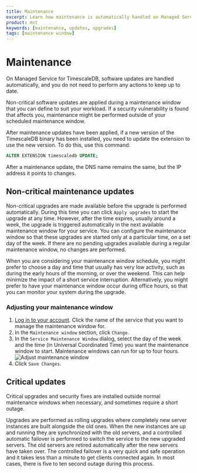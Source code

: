 ```yaml
---
title: Maintenance
excerpt: Learn how maintenance is automatically handled on Managed Service for TimescaleDB
product: mst
keywords: [maintenance, updates, upgrades]
tags: [maintenance window]
---
```


# Maintenance

On Managed Service for TimescaleDB, software updates are handled automatically,
and you do not need to perform any actions to keep up to date.

Non-critical software updates are applied during a maintenance window that you
can define to suit your workload. If a security vulnerability is found that
affects you, maintenance might be performed outside of your scheduled
maintenance window.

After maintenance updates have been applied, if a new version of the TimescaleDB
binary has been installed, you need to update the extension to use the new
version. To do this, use this command:

```sql
ALTER EXTENSION timescaledb UPDATE;
```

<highlight type="important">
After a maintenance update, the DNS name remains the same, but the IP address
it points to changes.
</highlight>

## Non-critical maintenance updates

Non-critical upgrades are made available before the upgrade is performed
automatically. During this time you can click `Apply upgrades` to start the
upgrade at any time. However, after the time expires, usually around a week,
the upgrade is triggered automatically in the next available maintenance window
for your service. You can configure the maintenance window so that these
upgrades are started only at a particular time, on a set day of the week. If
there are no pending upgrades available during a regular maintenance window, no
changes are performed.

When you are considering your maintenance window schedule, you might prefer to
choose a day and time that usually has very low activity, such as during the
early hours of the morning, or over the weekend. This can help minimize the
impact of a short service interruption. Alternatively, you might prefer to have
your maintenance window occur during office hours, so that you can monitor your
system during the upgrade.

<procedure>

### Adjusting your maintenance window

1.  [Log in to your account][mst-login]. Click the name of the service that
    you want to manage the maintenance window for.
1.  In the `Maintenance window` section, click `Change`.
1.  In the `Service Maintenance Window` dialog, select the day of the week and
    the time (in Universal Coordinated Time) you want the maintenance window to
    start. Maintenance windows can run for up to four hours.
    <img class="main-content__illustration" src="https://s3.amazonaws.com/assets.timescale.com/docs/images/mst-maintwindow.png" alt="Adjust maintenance window"/>
1.  Click `Save Changes`.

</procedure>

## Critical updates

Critical upgrades and security fixes are installed outside normal maintenance
windows when necessary, and sometimes require a short outage.

Upgrades are performed as rolling upgrades where completely new server instances
are built alongside the old ones. When the new instances are up and running they
are synchronized with the old servers, and a controlled automatic failover is
performed to switch the service to the new upgraded servers. The old servers are
retired automatically after the new servers have taken over. The controlled
failover is a very quick and safe operation and it takes less than a minute to
get clients connected again. In most cases, there is five to ten second outage
during this process.

[mst-login]: https://portal.managed.timescale.com
